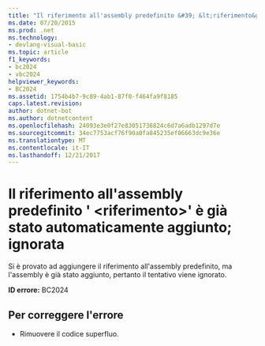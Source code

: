 ```yaml
---
title: "Il riferimento all'assembly predefinito &#39; &lt;riferimento&gt;&#39; è già stato automaticamente aggiunto; ignorata"
ms.date: 07/20/2015
ms.prod: .net
ms.technology:
- devlang-visual-basic
ms.topic: article
f1_keywords:
- bc2024
- vbc2024
helpviewer_keywords:
- BC2024
ms.assetid: 1754b4b7-9c89-4ab1-87f0-f464fa9f8185
caps.latest.revision: 
author: dotnet-bot
ms.author: dotnetcontent
ms.openlocfilehash: 24093e3e0f27e83051736824c6d7a6adb1297d7e
ms.sourcegitcommit: 34ec7753acf76f90a0fa845235ef06663dc9e36e
ms.translationtype: MT
ms.contentlocale: it-IT
ms.lasthandoff: 12/21/2017
---
```

# <a name="the-default-assembly-reference-39ltreferencegt39-has-already-been-automatically-added-ignored"></a>Il riferimento all'assembly predefinito &#39; &lt;riferimento&gt;&#39; è già stato automaticamente aggiunto; ignorata
Si è provato ad aggiungere il riferimento all'assembly predefinito, ma l'assembly è già stato aggiunto, pertanto il tentativo viene ignorato.  
  
 **ID errore:** BC2024  
  
## <a name="to-correct-this-error"></a>Per correggere l'errore  
  
-   Rimuovere il codice superfluo.